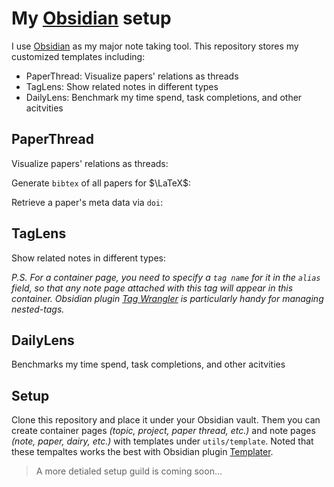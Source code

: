 # My [Obsidian](https://obsidian.md) setup

I use [Obsidian](https://obsidian.md) as my major note taking tool. This repository stores my customized templates including:

- PaperThread: Visualize papers' relations as threads
- TagLens: Show related notes in different types
- DailyLens: Benchmark my time spend, task completions, and other acitvities

## PaperThread

Visualize papers' relations as threads:

Generate `bibtex` of all papers for $\LaTeX$:

Retrieve a paper's meta data via `doi`:

## TagLens

Show related notes in different types:

_P.S. For a container page, you need to specify a `tag name` for it in the `alias` field, so that any note page attached with this tag will appear in this container. Obsidian plugin [Tag Wrangler](https://github.com/pjeby/tag-wrangler) is particularly handy for managing nested-tags._

## DailyLens

Benchmarks my time spend, task completions, and other acitvities

## Setup

Clone this repository and place it under your Obsidian vault. Them you can create container pages _(topic, project, paper thread, etc.)_ and note pages _(note, paper, dairy, etc.)_ with templates under `utils/template`. Noted that these tempaltes works the best with Obsidian plugin [Templater](https://github.com/SilentVoid13/Templater).

> A more detialed setup guild is coming soon...

